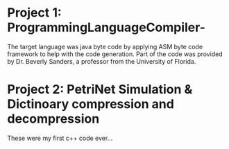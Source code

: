 # Project 1:  ProgrammingLanguageCompiler-
The target language was java byte code by applying ASM byte code framework to help with the code generation. Part of the code was provided by Dr. Beverly Sanders, a professor from the University of Florida.

# Project 2: PetriNet Simulation & Dictinoary compression and decompression
These were my first c++ code ever... 
